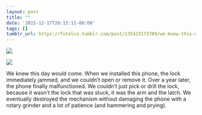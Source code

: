 ```yaml
---
layout: post
title: ""
date: '2015-12-17T20:15:11-08:00'
tags: []
tumblr_url: https://futelco.tumblr.com/post/135423173789/we-knew-this-day-would-come-when-we-installed
---
```

![](https://64.media.tumblr.com/7873d9b106c73bd41f4d76b68cddfcc0/tumblr_inline_nzjd018R8A1sk9ezf_540.jpg)

![](https://64.media.tumblr.com/99ff713ef6815d500d07ef086088a4da/tumblr_inline_nzjd0gCo3A1sk9ezf_540.jpg)

We knew this day would come. When we installed this phone, the lock immediately jammed, and we couldn’t open or remove it. Over a year later, the phone finally malfunctioned. We couldn’t just pick or drill the lock, because it wasn’t the lock that was stuck, it was the arm and the latch. We eventually destroyed the mechanism without damaging the phone with a rotary grinder and a lot of patience (and hammering and prying).


